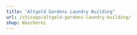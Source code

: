 ```yaml
---
title: "Altgeld Gardens Laundry Building"
url: /chicago/altgeld-gardens-laundry-building/
shop: Wäscherei
---
```

